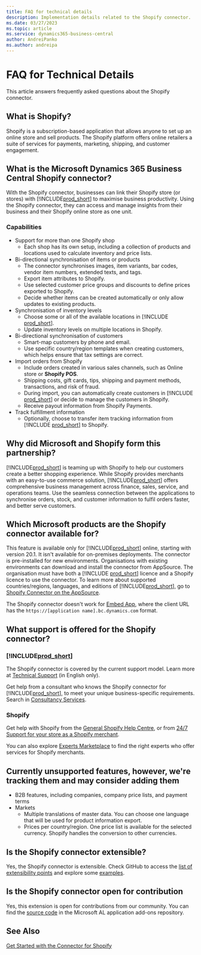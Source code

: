 ```yaml
---
title: FAQ for technical details
description: Implementation details related to the Shopify connector.
ms.date: 03/27/2023
ms.topic: article
ms.service: dynamics365-business-central
author: AndreiPanko
ms.author: andreipa
---
```


# FAQ for Technical Details

This article answers frequently asked questions about the Shopify connector.

## What is Shopify?

Shopify is a subscription-based application that allows anyone to set up an online store and sell products. The Shopify platform offers online retailers a suite of services for payments, marketing, shipping, and customer engagement.

## What is the Microsoft Dynamics 365 Business Central Shopify connector?

With the Shopify connector, businesses can link their Shopify store (or stores) with [!INCLUDE[prod_short](../includes/prod_short.md)] to maximise business productivity. Using the Shopify connector, they can access and manage insights from their business and their Shopify online store as one unit.

### Capabilities

- Support for more than one Shopify shop
  - Each shop has its own setup, including a collection of products and locations used to calculate inventory and price lists.  
- Bi-directional synchronisation of items or products
  - The connector synchronises images, item variants, bar codes, vendor item numbers, extended texts, and tags.  
  - Export item attributes to Shopify.  
  - Use selected customer price groups and discounts to define prices exported to Shopify.  
  - Decide whether items can be created automatically or only allow updates to existing products.  
- Synchronisation of inventory levels
  - Choose some or all of the available locations in [!INCLUDE [prod_short](../includes/prod_short.md)].  
  - Update inventory levels on multiple locations in Shopify.  
- Bi-directional synchronisation of customers
  - Smart-map customers by phone and email.  
  - Use specific country/region templates when creating customers, which helps ensure that tax settings are correct.  
- Import orders from Shopify
  - Include orders created in various sales channels, such as Online store or **Shopify POS**.
  - Shipping costs, gift cards, tips, shipping and payment methods, transactions, and risk of fraud.  
  - During import, you can automatically create customers in [!INCLUDE [prod_short](../includes/prod_short.md)] or decide to manage the customers in Shopify.  
  - Receive payout information from Shopify Payments.
- Track fulfillment information
  - Optionally, choose to transfer item tracking information from [!INCLUDE [prod_short](../includes/prod_short.md)] to Shopify.  

## Why did Microsoft and Shopify form this partnership?

[!INCLUDE[prod_short](../includes/prod_long.md)] is teaming up with Shopify to help our customers create a better shopping experience. While Shopify provides merchants with an easy-to-use commerce solution, [!INCLUDE[prod_short](../includes/prod_short.md)] offers comprehensive business management across finance, sales, service, and operations teams. Use the seamless connection between the applications to synchronise orders, stock, and customer information to fulfil orders faster, and better serve customers.

## Which Microsoft products are the Shopify connector available for?

This feature is available only for [!INCLUDE[prod_short](../includes/prod_short.md)] online, starting with version 20.1. It isn't available for on-premises deployments. The connector is pre-installed for new environments. Organisations with existing environments can download and install the connector from AppSource. The organisation must have both a [!INCLUDE [prod_short](../includes/prod_short.md)] licence and a Shopify licence to use the connector. To learn more about supported countries/regions, languages, and editions of [!INCLUDE[prod_short](../includes/prod_short.md)], go to [Shopify Connector on the AppSource](https://go.microsoft.com/fwlink/?linkid=2196238).

The Shopify connector doesn't work for [Embed App](/dynamics365/business-central/dev-itpro/deployment/embed-app-overview), where the client URL has the `https://[application name].bc.dynamics.com` format.

## What support is offered for the Shopify connector?

### [!INCLUDE[prod_short](../includes/prod_short.md)]

The Shopify connector is covered by the current support model. Learn more at [Technical Support](/dynamics365/business-central/dev-itpro/administration//manage-technical-support) (in English only).

Get help from a consultant who knows the Shopify connector for [!INCLUDE[prod_short](../includes/prod_short.md)], to meet your unique business-specific requirements. Search in [Consultancy Services](https://aka.ms/BCShopifyConsultant).

### Shopify

Get help with Shopify from the [General Shopify Help Centre](https://help.shopify.com/), or from [24/7 Support for your store as a Shopify merchant](https://help.shopify.com/questions#/).

You can also explore [Experts Marketplace](https://experts.shopify.com/) to find the right experts who offer services for Shopify merchants.

## Currently unsupported features, however, we're tracking them and may consider adding them

- B2B features, including companies, company price lists, and payment terms
- Markets
  - Multiple translations of master data. You can choose one language that will be used for product information export.
  - Prices per country/region. One price list is available for the selected currency. Shopify handles the conversion to other currencies.

## Is the Shopify connector extensible?

Yes, the Shopify connector is extensible. Check GitHub to access the [list of extensibility points](https://github.com/microsoft/ALAppExtensions/tree/main/Apps/W1/Shopify) and explore some [examples](https://github.com/microsoft/ALAppExtensions/blob/main/Apps/W1/Shopify/extensibility_examples.md).

## Is the Shopify connector open for contribution

Yes, this extension is open for contributions from our community. You can find the [source code](https://github.com/microsoft/ALAppExtensions/tree/main/Apps/W1/Shopify) in the Microsoft AL application add-ons repository.

## See Also

[Get Started with the Connector for Shopify](get-started.md)  
